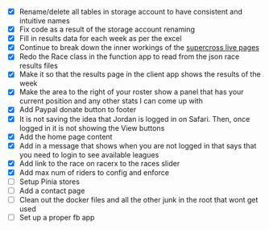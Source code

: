 - [x] Rename/delete all tables in storage account to have consistent and intuitive names
- [x] Fix code as a result of the storage account renaming
- [x] Fill in results data for each week as per the excel
- [x] Continue to break down the inner workings of the [supercross live pages](Supercross-Live.md)
- [x] Redo the Race class in the function app to read from the json race results files
- [x] Make it so that the results page in the client app shows the results of the week
- [x] Make the area to the right of your roster show a panel that has your current position and any other stats I can come up with
- [x] Add Paypal donate button to footer
- [x] It is not saving the idea that Jordan is logged in on Safari. Then, once logged in it is not showing the View buttons
- [x] Add the home page content
- [x] Add in a message that shows when you are not logged in that says that you need to login to see available leagues
- [x] Add link to the race on racerx to the races slider
- [x] Add max num of riders to config and enforce
- [ ] Setup Pinia stores
- [ ] Add a contact page 
- [ ] Clean out the docker files and all the other junk in the root that wont get used
- [ ] Set up a proper fb app